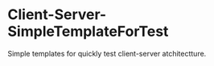 # Client-Server-SimpleTemplateForTest
Simple templates for quickly test client-server atchitectture.
